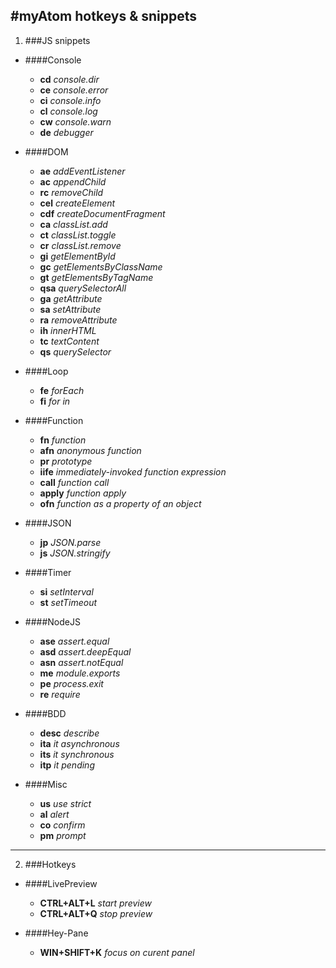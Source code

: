 #myAtom hotkeys & snippets
---
  1. ###JS snippets
  + ####Console
    + **cd** *console.dir*
    + **ce** *console.error*
    + **ci** *console.info*
    + **cl** *console.log*
    + **cw** *console.warn*
    + **de** *debugger*

  + ####DOM
    + **ae** *addEventListener*
    + **ac** *appendChild*
    + **rc** *removeChild*
    + **cel** *createElement*
    + **cdf** *createDocumentFragment*
    + **ca** *classList.add*
    + **ct** *classList.toggle*
    + **cr** *classList.remove*
    + **gi** *getElementById*
    + **gc** *getElementsByClassName*
    + **gt** *getElementsByTagName*
    + **qsa** *querySelectorAll*
    + **ga** *getAttribute*
    + **sa** *setAttribute*
    + **ra** *removeAttribute*
    + **ih** *innerHTML*
    + **tc** *textContent*
    + **qs** *querySelector*

  + ####Loop
    + **fe** *forEach*
    + **fi** *for in*

  + ####Function
    + **fn** *function*
    + **afn** *anonymous function*
    + **pr** *prototype*
    + **iife** *immediately-invoked function expression*
    + **call** *function call*
    + **apply** *function apply*
    + **ofn** *function as a property of an object*

  + ####JSON
    + **jp** *JSON.parse*
    + **js** *JSON.stringify*

  + ####Timer
    + **si** *setInterval*
    + **st** *setTimeout*

  + ####NodeJS
    + **ase** *assert.equal*
    + **asd** *assert.deepEqual*
    + **asn** *assert.notEqual*
    + **me** *module.exports*
    + **pe** *process.exit*
    + **re** *require*

  + ####BDD
    + **desc** *describe*
    + **ita** *it asynchronous*
    + **its** *it synchronous*
    + **itp** *it pending*

  + ####Misc
    + **us** *use strict*
    + **al** *alert*
    + **co** *confirm*
    + **pm** *prompt*

---

2. ###Hotkeys
  + ####LivePreview
    + **CTRL+ALT+L** *start preview*
    + **CTRL+ALT+Q** *stop preview*

  + ####Hey-Pane
    + **WIN+SHIFT+K** *focus on curent panel*

